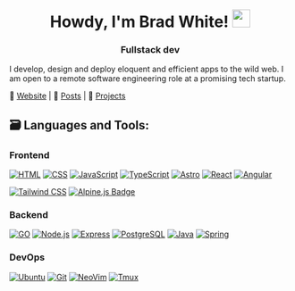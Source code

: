 <h1 align="center">Howdy, I'm Brad White! <img src="https://media.giphy.com/media/hvRJCLFzcasrR4ia7z/giphy.gif" width="32px"></h1>
<h3 align="center">Fullstack dev</h3>
I develop, design and deploy <bold>eloquent</bold> and <bold>efficient</bold> apps to the wild web. I am open to a remote software engineering role at a promising tech startup.

🎡  [Website](https://www.bwht.dev/)  |  🌈  [Posts](https://www.bwht.dev/blog) | 🦄  [Projects](https://www.bwht.dev/#projects)

## 🗃️ Languages and Tools:
<!-- Badges: https://badges.pages.dev/ -->
### Frontend

[![HTML](https://img.shields.io/badge/html-e34c26?style=for-the-badge&logo=html5&logoColor=ffffff)](https://developer.mozilla.org/en-US/docs/Web/HTML)
[![CSS](https://img.shields.io/badge/css-264de4?style=for-the-badge&logo=css3&logoColor=ffffff)](https://developer.mozilla.org/en-US/docs/Web/CSS)
[![JavaScript](https://img.shields.io/badge/javascript-f0db4f?style=for-the-badge&logo=javascript&logoColor=000000)](https://developer.mozilla.org/en-US/docs/Web/JavaScript)
[![TypeScript](https://img.shields.io/badge/typescript-3178c6?style=for-the-badge&logo=typescript&logoColor=ffffff)](https://www.typescriptlang.org/)
[![Astro](https://img.shields.io/badge/Astro-BC52EE?logo=astro&logoColor=fff&style=for-the-badge)](https://astro.build/)
[![React](https://img.shields.io/badge/react-23272f?style=for-the-badge&logo=react)](https://reactjs.org/)
[![Angular](https://img.shields.io/badge/Angular-DD0031?style=for-the-badge&logo=angular&logoColor=white)](https://angular.io/)
<!--[![Next](https://img.shields.io/badge/next-000000?style=for-the-badge&logo=next.js&logoColor=ffffff)](https://nextjs.org/)-->
[![Tailwind CSS](https://shields.io/badge/tailwind%20css-38bdf8?style=for-the-badge&logo=tailwindcss&logoColor=ffffff)](https://tailwindcss.com/)
[![Alpine.js Badge](https://img.shields.io/badge/Alpine.js-8BC0D0?logo=alpinedotjs&logoColor=fff&style=for-the-badge)](https://alpinejs.dev/)

### Backend

[![GO](https://img.shields.io/badge/Go-00ADD8?logo=go&logoColor=fff&style=for-the-badge)](https://go.dev/)
[![Node.js](https://img.shields.io/badge/Node.js-43853D?style=for-the-badge&logo=node.js&logoColor=white)](https://nodejs.org/)
[![Express](https://shields.io/badge/express-eeeeee?style=for-the-badge&logo=express&logoColor=000000)](https://expressjs.com/)
[![PostgreSQL](https://img.shields.io/badge/PostgreSQL-4169E1?logo=postgresql&logoColor=fff&style=for-the-badge)](https://www.postgresql.org/)
[![Java](https://img.shields.io/badge/Java-ED8B00?style=for-the-badge&logo=java&logoColor=white)](https://www.java.com/)
[![Spring](https://img.shields.io/badge/Spring-6DB33F?style=for-the-badge&logo=spring&logoColor=white)](https://spring.io/)

### DevOps

[![Ubuntu](https://img.shields.io/badge/Ubuntu-E95420?style=for-the-badge&logo=ubuntu&logoColor=white)](https://ubuntu.com/)
[![Git](https://shields.io/badge/git-f54d27?style=for-the-badge&logo=git&logoColor=ffffff)](https://git-scm.com/)
[![NeoVim](https://img.shields.io/badge/NeoVim-%2357A143.svg?&style=for-the-badge&logo=neovim&logoColor=white)](https://neovim.io/)
[![Tmux](https://img.shields.io/badge/tmux-1BB91F?style=for-the-badge&logo=tmux&logoColor=white)](https://tmuxcheatsheet.com/)


<!--## 📜 Featured Posts

👉 [A Guide to Deploying Your First Lambda Rest API In Node (part 1)](https://www.bwht.dev/blog/your-first-lambda-part-1/)

👉 [A Guide to Deploying Your First Lambda Rest API In Node (part 2)](https://www.bwht.dev/blog/your-first-lambda-part-2/)

👉 [A Guide to Deploying Your First Lambda Rest API In Node (part 3)](https://www.bwht.dev/blog/your-first-lambda-part-3/)

👉 [Get Started with Storybook.js and Angular (w/ Tailwind CSS)](https://www.bwht.dev/blog/storybookjs-and-angular/)

Read more posts on my <br/> [Developer Blog](https://www.bwht.dev/blog/)-->

</p>
